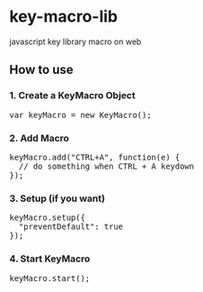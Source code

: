 # key-macro-lib
javascript key library macro on web

## How to use

### 1. Create a KeyMacro Object
<pre>
var keyMacro = new KeyMacro();
</pre>


### 2. Add Macro
<pre>
keyMacro.add("CTRL+A", function(e) {
  // do something when CTRL + A keydown
});
</pre>


### 3. Setup (if you want)
<pre>
keyMacro.setup({
  "preventDefault": true
});
</pre>


### 4. Start KeyMacro
<pre>
keyMacro.start();
</pre>
